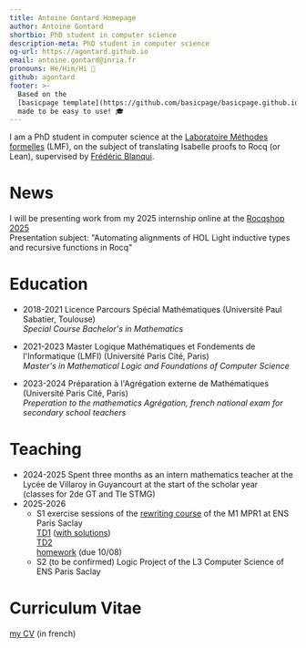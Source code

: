 ```yaml
---
title: Antoine Gontard Homepage
author: Antoine Gontard
shortbio: PhD student in computer science
description-meta: PhD student in computer science
og-url: https://agontard.github.io
email: antoine.gontard@inria.fr
pronouns: He/Him/Hi 👋
github: agontard
footer: >-
  Based on the
  [basicpage template](https://github.com/basicpage/basicpage.github.io),
  made to be easy to use! 🎓
---
```


I am a PhD student in computer science at the [Laboratoire Méthodes formelles](https://lmf.cnrs.fr/) (LMF), on the subject of translating Isabelle proofs to Rocq (or Lean), supervised by [Frédéric Blanqui](https://blanqui.gitlabpages.inria.fr/).

# News
I will be presenting work from my 2025 internship online at the [Rocqshop 2025](https://coq-workshop.gitlab.io/2025/)  
Presentation subject: "Automating alignments of HOL Light inductive types and recursive functions in Rocq"

# Education

- 2018-2021 Licence Parcours Spécial Mathématiques (Université Paul Sabatier, Toulouse)  
*Special Course Bachelor's in Mathematics*

- 2021-2023 Master Logique Mathématiques et Fondements de l'Informatique (LMFI) (Université Paris Cité, Paris)  
*Master's in Mathematical Logic and Foundations of Computer Science*

- 2023-2024 Préparation à l'Agrégation externe de Mathématiques (Université Paris Cité, Paris)  
*Preperation to the mathematics Agrégation, french national exam for secondary school teachers*

# Teaching

- 2024-2025 Spent three months as an intern mathematics teacher at the Lycée de Villaroy in Guyancourt at the start of the scholar year  
  (classes for 2de GT and Tle STMG)
- 2025-2026
  + S1 exercise sessions of the [rewriting course](https://blanqui.gitlabpages.inria.fr/1-33.html) of the M1 MPR1 at ENS Paris Saclay  
    [TD1](files/1.pdf) ([with solutions](files/1_solution.pdf))  
    [TD2](files/2.pdf)  
    [homework](files/hw25.pdf) (due 10/08)
  + S2 (to be confirmed) Logic Project of the L3 Computer Science of ENS Paris Saclay

# Curriculum Vitae
[my CV](files/CVAntoineGontard.pdf) (in french)
<br/><br/>
